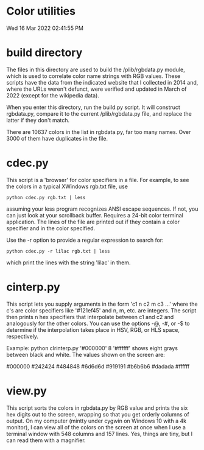 # Color utilities
Wed 16 Mar 2022 02:41:55 PM

# build directory

The files in this directory are used to build the /plib/rgbdata.py module,
which is used to correlate color name strings with RGB values.  These
scripts have the data from the indicated website that I collected in 2014
and, where the URLs weren't defunct, were verified and updated in March of
2022 (except for the wikipedia data).

When you enter this directory, run the build.py script.  It will construct
rgbdata.py, compare it to the current /plib/rgbdata.py file, and replace
the latter if they don't match.

There are 10637 colors in the list in rgbdata.py, far too many names.  Over
3000 of them have duplicates in the file.

# cdec.py

This script is a 'browser' for color specifiers in a file.  For example, to
see the colors in a typical XWindows rgb.txt file, use

    python cdec.py rgb.txt | less

assuming your less program recognizes ANSI escape sequences.  If not,
you can just look at your scrollback buffer.  Requires a 24-bit color
terminal application.  The lines of the file are printed out if they
contain a color specifier and in the color specified.

Use the -r option to provide a regular expression to search for:

    python cdec.py -r lilac rgb.txt | less

which print the lines with the string 'lilac' in them.

# cinterp.py

This script lets you supply arguments in the form 'c1 n c2 m c3 ...' where
the c's are color specifiers like '#121ef45' and n, m, etc. are integers.
The script then prints n hex specifiers that interpolate between c1 and c2
and analogously for the other colors.  You can use the options -@, -#, or
-$ to determine if the interpolation takes place in HSV, RGB, or HLS space,
respectively.

Example:  python clrinterp.py '#000000' 8 '#ffffff' shows eight grays
between black and white.  The values shown on the screen are:

\#000000 #242424 #484848 #6d6d6d #919191 #b6b6b6 #dadada #ffffff


# view.py

This script sorts the colors in rgbdata.py by RGB value and prints the six
hex digits out to the screen, wrapping so that you get orderly columns of
output.  On my computer (mintty under cygwin on Windows 10 with a 4k
monitor), I can view all of the colors on the screen at once when I use a
terminal window with 548 columns and 157 lines.  Yes, things are tiny, but
I can read them with a magnifier.
